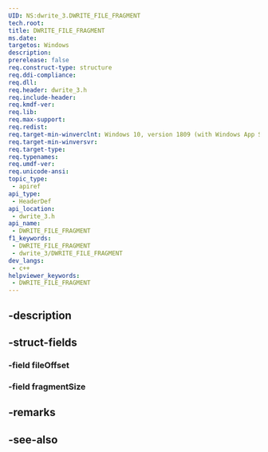 ```yaml
---
UID: NS:dwrite_3.DWRITE_FILE_FRAGMENT
tech.root: 
title: DWRITE_FILE_FRAGMENT
ms.date: 
targetos: Windows
description: 
prerelease: false
req.construct-type: structure
req.ddi-compliance: 
req.dll: 
req.header: dwrite_3.h
req.include-header: 
req.kmdf-ver: 
req.lib: 
req.max-support: 
req.redist: 
req.target-min-winverclnt: Windows 10, version 1809 (with Windows App SDK 0.5 or later)
req.target-min-winversvr: 
req.target-type: 
req.typenames: 
req.umdf-ver: 
req.unicode-ansi: 
topic_type:
 - apiref
api_type:
 - HeaderDef
api_location:
 - dwrite_3.h
api_name:
 - DWRITE_FILE_FRAGMENT
f1_keywords:
 - DWRITE_FILE_FRAGMENT
 - dwrite_3/DWRITE_FILE_FRAGMENT
dev_langs:
 - c++
helpviewer_keywords:
 - DWRITE_FILE_FRAGMENT
---
```


## -description

## -struct-fields

### -field fileOffset

### -field fragmentSize

## -remarks

## -see-also

